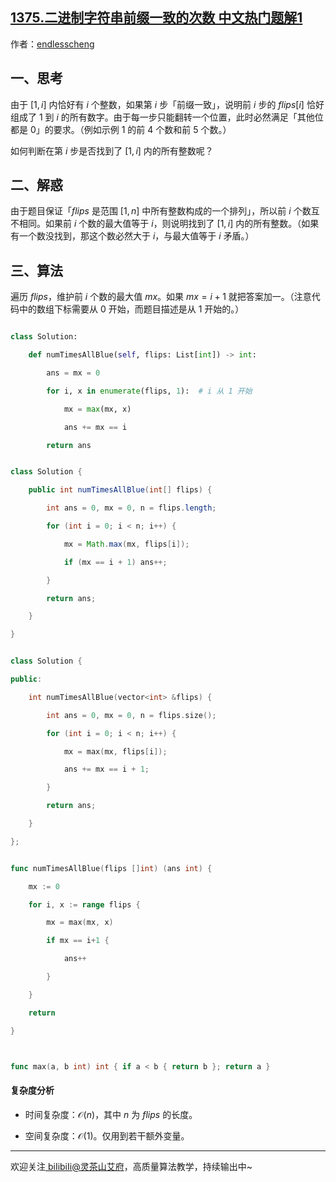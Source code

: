 ## [1375.二进制字符串前缀一致的次数 中文热门题解1](https://leetcode.cn/problems/number-of-times-binary-string-is-prefix-aligned/solutions/100000/qiao-miao-li-yong-xing-zhi-wei-hu-zui-da-79yx)

作者：[endlesscheng](https://leetcode.cn/u/endlesscheng)

## 一、思考

由于 $[1,i]$ 内恰好有 $i$ 个整数，如果第 $i$ 步「前缀一致」，说明前 $i$ 步的 $\textit{flips}[i]$ 恰好组成了 $1$ 到 $i$ 的所有数字。由于每一步只能翻转一个位置，此时必然满足「其他位都是 $0$」的要求。（例如示例 1 的前 $4$ 个数和前 $5$ 个数。）

如何判断在第 $i$ 步是否找到了 $[1,i]$ 内的所有整数呢？

## 二、解惑

由于题目保证「$\textit{flips}$ 是范围 $[1,n]$ 中所有整数构成的一个排列」，所以前 $i$ 个数互不相同。如果前 $i$ 个数的最大值等于 $i$，则说明找到了 $[1,i]$ 内的所有整数。（如果有一个数没找到，那这个数必然大于 $i$，与最大值等于 $i$ 矛盾。）

## 三、算法

遍历 $\textit{flips}$，维护前 $i$ 个数的最大值 $\textit{mx}$。如果 $\textit{mx} = i+1$ 就把答案加一。（注意代码中的数组下标需要从 $0$ 开始，而题目描述是从 $1$ 开始的。）

```py [sol-Python3]
class Solution:
    def numTimesAllBlue(self, flips: List[int]) -> int:
        ans = mx = 0
        for i, x in enumerate(flips, 1):  # i 从 1 开始
            mx = max(mx, x)
            ans += mx == i
        return ans
```

```java [sol-Java]
class Solution {
    public int numTimesAllBlue(int[] flips) {
        int ans = 0, mx = 0, n = flips.length;
        for (int i = 0; i < n; i++) {
            mx = Math.max(mx, flips[i]);
            if (mx == i + 1) ans++;
        }
        return ans;
    }
}
```

```cpp [sol-C++]
class Solution {
public:
    int numTimesAllBlue(vector<int> &flips) {
        int ans = 0, mx = 0, n = flips.size();
        for (int i = 0; i < n; i++) {
            mx = max(mx, flips[i]);
            ans += mx == i + 1;
        }
        return ans;
    }
};
```

```go [sol-Go]
func numTimesAllBlue(flips []int) (ans int) {
    mx := 0
    for i, x := range flips {
        mx = max(mx, x)
        if mx == i+1 {
            ans++
        }
    }
    return 
}

func max(a, b int) int { if a < b { return b }; return a }
```

#### 复杂度分析

- 时间复杂度：$\mathcal{O}(n)$，其中 $n$ 为 $\textit{flips}$ 的长度。
- 空间复杂度：$\mathcal{O}(1)$。仅用到若干额外变量。

---

欢迎关注[ biIibiIi@灵茶山艾府](https://space.bilibili.com/206214)，高质量算法教学，持续输出中~

